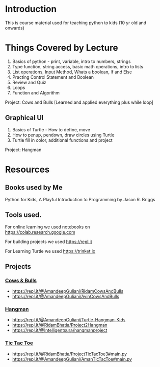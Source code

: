 # Introduction 
This is course material used for teaching python to kids (10 yr old and onwards)

# Things Covered by Lecture
1. Basics of python - print, variable, intro to numbers, strings
2. Type function, string access, basic math operations, intro to lists
3. List operations, Input Method, Whats a boolean, If and Else
4. Practing Control Statement and Boolean
5. Review and Quiz
6. Loops
7. Function and Algorithm

Project: Cows and Bulls [Learned and applied everything plus while loop]

## Graphical UI
1. Basics of Turtle - How to define, move
2. How to penup, pendown, draw circles using Turtle
3. Turtle fill in color, additional functions and project

Project: Hangman

# Resources

## Books used by Me
Python for Kids, A Playful Introduction to Programming by Jason R. Briggs

## Tools used.

For online learning we used notebooks on https://colab.research.google.com

For building projects we used https://repl.it

For Learning Turtle we used https://trinket.io

## Projects

### [Cows & Bulls](Cows&Bulls/Project%20Description.md)
* https://repl.it/@AmandeepGuliani/RidamCowsAndBulls
* https://repl.it/@AmandeepGuliani/AvinCowsAndBulls

### [Hangman](Hangman/Project%20Description.md)
* https://repl.it/@AmandeepGuliani/Turtle-Hangman-Kids
* https://repl.it/@RidamBhatia/Project2Hangman
* https://repl.it/@Intelligentsura/hangmanproject

### [Tic Tac Toe](TicTacToe/Project%20Description.md)
* https://repl.it/@RidamBhatia/ProjectTicTacToe3#main.py
* https://repl.it/@AmandeepGuliani/AmanTicTacToe#main.py

